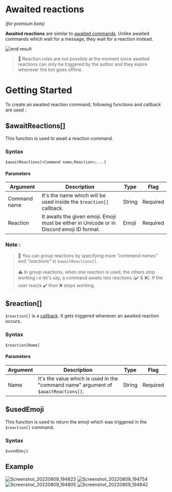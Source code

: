 # Awaited reactions
*(for premium bots)*

**Awaited reactions** are similar to [awaited commands](../guides/awaitedCommands.md). Unlike awaited commands which wait for a message, they wait for a reaction instead. 

![end result](https://i.imgur.com/diskuyv.png)

> 📝 Reaction roles are not possible at the moment since awaited reactions can only be triggered by the author and they expire whenever the bot goes offline.

# Getting Started
To create an awaited reaction command, following functions and callback are used :

## $awaitReactions[]
This function is used to await a reaction command.

### Syntax
```
$awaitReactions[<Command name;Reaction>;...]
```

#### Parameters

| Argument       | Description                                                                                      | Type    | Flag     |
|----------------|--------------------------------------------------------------------------------------------------|---------|----------|
| Command name   | It's the name which will be used inside the `$reaction[]` callback.                              | String  | Required |
| Reaction       | It awaits the given emoji. Emoji must be either in Unicode or in Discord emoji ID format.        | Emoji   | Required |

### Note :
> 📝 You can group reactions by specifying more *"command names"* and *"reactions"* in `$awaitReactions[]`.\
\
> ⚠️ In group reactions, when one reaction is used, the others stop working i.e let's say, a command awaits two reactions (✔️ & ❌). If the user reacts ✔️ then ❌ stops working.

## $reaction[]
`$reaction[]` is a [callback](../callbacks/introduction.md). It gets triggered whenever an awaited reaction occurs.

### Syntax
```
$reaction[Name]
```

#### Parameters

| Argument | Description                                                                   | Type   | Flag     |
|----------|-------------------------------------------------------------------------------|--------|----------|
| Name     | It's the value which is used in the "command name" argument of `$awaitReactions[]`. | String | Required |


## $usedEmoji
This function is used to return the emoji which was triggered in the `$reaction[]` command.

### Syntax
```
$usedEmoji
```

## Example
![Screenshot_20220809_194823](https://user-images.githubusercontent.com/95774950/183701101-550bf56c-3cd2-4511-bc03-8f8398fe4d8b.png)
![Screenshot_20220809_194754](https://user-images.githubusercontent.com/95774950/183701030-c82a8744-9dff-4ad9-83b5-2aa64f45cc59.png)
![Screenshot_20220809_194805](https://user-images.githubusercontent.com/95774950/183701074-395c4770-8439-4441-a0ad-5c69ae9cded4.png)
![Screenshot_20220809_194642](https://user-images.githubusercontent.com/95774950/183700978-16ae78d2-a305-4f2b-8388-c55ecadd83cc.png)
